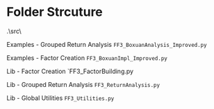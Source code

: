 # Folder Strcuture
.\src\

Examples - Grouped Return Analysis        `FF3_BoxuanAnalysis_Improved.py`

Examples - Factor Creation                `FF3_BoxuanImpl_Improved.py`

Lib - Factor Creation                     `FF3_FactorBuilding.py

Lib - Grouped Return Analysis             `FF3_ReturnAnalysis.py`

Lib - Global Utilities                    `FF3_Utilities.py`
